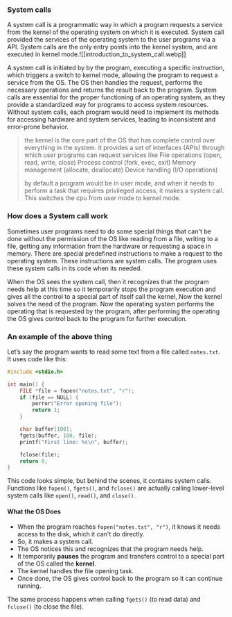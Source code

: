 ### System calls

A system call is a programmatic way in which a program requests a service from the kernel of the operating system on which it is executed. System call provided the services of the operating system to the user programs via a API. System calls are the only entry points into the kernel system, and are executed in kernel mode.![[introduction_to_system_call.webp]]

A system call is initiated by  by the program, executing a specific instruction, which triggers a switch to kernel mode, allowing the program to request a service from the OS. The OS then handles the request, performs the necessary operations and returns the result back to the program. System calls are essential for the proper functioning of an operating system, as they provide a standardized way for programs to access system resources. Without system calls, each program would need to implement its methods for accessing hardware and system services, leading to inconsistent and error-prone behavior.
> the kernel is the core part of the OS that has complete control over everything in the system.
> it provides a set of interfaces (APIs) through which user programs can request services like 
> File operations (open, read, write, close)
> Process control (fork, exec, exit)
> Memory management (allocate, deallocate)
> Device handling (I/O operations)
> 
> by default a program would be in user mode, and when it needs to perform a task that requires privileged access, it makes a system call. This switches the cpu from user mode to kernel mode.

### How does a System call work
Sometimes user programs need to do some special things that can't be done without the permission of the OS like reading from a file, writing to a file, getting any information from the hardware or requesting a space in memory. There are special predefined instructions to make a request to the operating system. These instructions are system calls. The program uses these system calls in its code when its needed. 

When the OS sees the system call, then it recognizes that the program needs help at this time so it temporarily stops the program execution and gives all the control to a special part of itself call the kernel, Now the kernel solves the need of the program. Now the operating system performs the operating that is requested by the program, after performing the operating the OS gives control back to the program for further execution.

### An example of the above thing
Let’s say the program wants to read some text from a file called `notes.txt`. It uses code like this:

```c
#include <stdio.h>

int main() {
    FILE *file = fopen("notes.txt", "r");
    if (file == NULL) {
        perror("Error opening file");
        return 1;
    }

    char buffer[100];
    fgets(buffer, 100, file);
    printf("First line: %s\n", buffer);

    fclose(file);
    return 0;
}
```

This code looks simple, but behind the scenes, it contains system calls. Functions like `fopen()`, `fgets()`, and `fclose()` are actually calling lower-level system calls like `open()`, `read()`, and `close()`.

#### What the OS Does

- When the program reaches `fopen("notes.txt", "r")`, it knows it needs access to the disk, which it can't do directly.
- So, it makes a system call.
- The OS notices this and recognizes that the program needs help.
- It temporarily **pauses** the program and transfers control to a special part of the OS called the **kernel**.
- The kernel handles the file opening task.
- Once done, the OS gives control back to the program so it can continue running.

The same process happens when calling `fgets()` (to read data) and `fclose()` (to close the file).